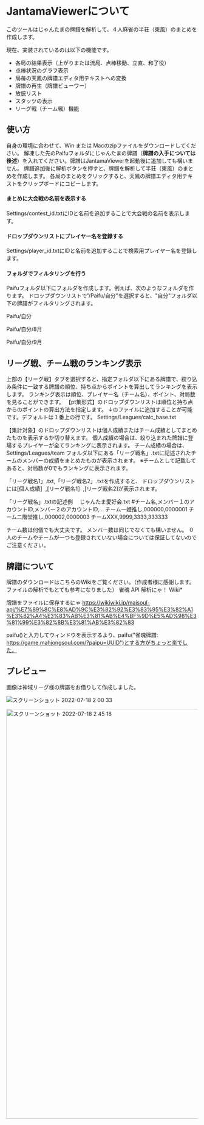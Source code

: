 # JantamaViewerについて

このツールはじゃんたまの牌譜を解析して、４人麻雀の半荘（東風）のまとめを作成します。

現在、実装されているのは以下の機能です。
- 各局の結果表示（上がりまたは流局、点棒移動、立直、和了役）
- 点棒状況のグラフ表示
- 局毎の天鳳の牌譜エディタ用テキストへの変換
- 牌譜の再生（牌譜ビューワー）
- 放銃リスト
- スタッツの表示
- リーグ戦（チーム戦）機能

## 使い方

自身の環境に合わせて、Win または Macのzipファイルをダウンロードしてください。
解凍した先のPaifuフォルダにじゃんたまの牌譜（**牌譜の入手については後述**）を入れてください。牌譜はJantamaViewerを起動後に追加しても構いません。
牌譜追加後に解析ボタンを押すと、牌譜を解析して半荘（東風）のまとめを作成します。
各局のまとめをクリックすると、天鳳の牌譜エディタ用テキストをクリップボードにコピーします。

#### まとめに大会戦の名前を表示する
Settings/contest_id.txtにIDと名前を追加することで大会戦の名前を表示します。

#### ドロップダウンリストにプレイヤー名を登録する
Settings/player_id.txtにIDと名前を追加することで検索用プレイヤー名を登録します。

#### フォルダでフィルタリングを行う
Paifuフォルダ以下にフォルダを作成します。例えば、次のようなフォルダを作ります。
ドロップダウンリストで”/Paifu/自分"を選択すると、"自分"フォルダ以下の牌譜がフィルタリングされます。

Paifu/自分

Paifu/自分/8月

Paifu/自分/9月

## リーグ戦、チーム戦のランキング表示

上部の【リーグ戦】タブを選択すると、指定フォルダ以下にある牌譜で、絞り込み条件に一致する牌譜の順位、持ち点からポイントを算出してランキングを表示します。
ランキング表示は順位、プレイヤー名（チーム名）、ポイント、対局数を見ることができます。
【pt集形式】のドロップダウンリストは順位と持ち点からのポイントの算出方法を指定します。
↓のファイルに追加することが可能です。デフォルトは１番上の行です。
Settings/Leagues/calc_base.txt

【集計対象】のドロップダウンリストは個人成績またはチーム成績としてまとめたものを表示するか切り替えます。
個人成績の場合は、絞り込まれた牌譜に登場するプレイヤーが全てランキングに表示されます。
チーム成績の場合は、 Settings/Leagues/team フォルダ以下にある「リーグ戦名」.txtに記述されたチームのメンバーの成績をまとめたものが表示されます。
※チームとして記載してあると、対局数が0でもランキングに表示されます。

「リーグ戦名1」.txt,「リーグ戦名2」.txtを作成すると、
ドロップダウンリストには[個人成績］,[リーグ戦名1］,[リーグ戦名2]が表示されます。

「リーグ戦名」.txtの記述例
　じゃんたま愛好会.txt
#チーム名,メンバー１のアカウントID,メンバー２のアカウントID,...
チーム一姫推し,000000,0000001
チーム二階堂推し,000002,0000003
チームXXX,9999,3333,333333

チーム数は何個でも大丈夫です。
メンバー数は同じでなくても構いません。
０人のチームやチームが一つも登録されていない場合については保証してないのでご注意ください。


## 牌譜について

牌譜のダウンロードはこちらのWikiをご覧ください。（作成者様に感謝します。ファイルの解析でもとても参考になりました）
雀魂 API 解析にゃ！ Wiki*

牌譜をファイルに保存するにゃ
https://wikiwiki.jp/majsoul-api/%E7%89%8C%E8%AD%9C%E3%82%92%E3%83%95%E3%82%A1%E3%82%A4%E3%83%AB%E3%81%AB%E4%BF%9D%E5%AD%98%E3%81%99%E3%82%8B%E3%81%AB%E3%82%83

paifu()と入力してウィンドウを表示するより、paifu("雀魂牌譜: https://game.mahjongsoul.com/?paipu=UUID")とする方がちょっと楽でした。

## プレビュー

画像は神域リーグ様の牌譜をお借りして作成しました。

![スクリーンショット 2022-07-18 2 00 33](https://user-images.githubusercontent.com/108359839/179417467-12d4b5ec-e0e4-43a6-9c48-07dc46d21e80.png)

<img width="1076" alt="スクリーンショット 2022-07-18 2 45 18" src="https://user-images.githubusercontent.com/108359839/179418192-e2559c0c-26e0-492e-9fc0-bbd8b0f03131.png">

